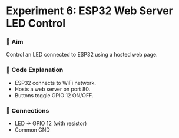 # Experiment 6: ESP32 Web Server LED Control  

### 🎯 Aim  
Control an LED connected to ESP32 using a hosted web page.  

### 📜 Code Explanation  
- ESP32 connects to WiFi network.  
- Hosts a web server on port 80.  
- Buttons toggle GPIO 12 ON/OFF.  

### 🔌 Connections  
- LED → GPIO 12 (with resistor)  
- Common GND  
